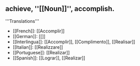 achieve, ''[[Noun]]'', accomplish. 
---- 
'''Translations''' 
* [[French]]: [[Accomplir]] 
* [[German]]: [[]] 
* [[Interlingua]]: [[Accomplir]], [[Complimento]], [[Realisar]] 
* [[Italian]]: [[Realizzare]] 
* [[Portuguese]]: [[Realizar]] 
* [[Spanish]]: [[Lograr]], [[Realizar]]